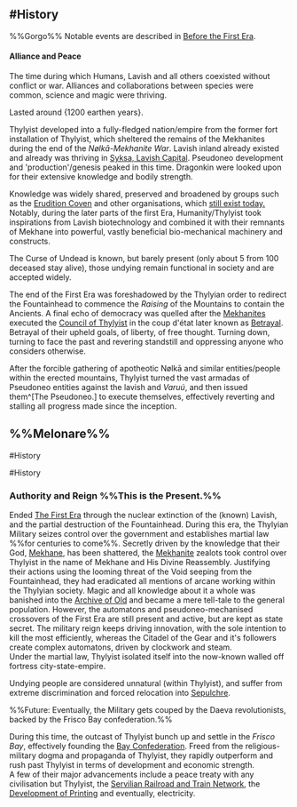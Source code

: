 ---
---

## \#History

%%Gorgo%% 
Notable events are described in [Before the First Era](..\..\WIP%20or%20Projects\TO-DO\Before%20the%20First%20Era.md). 

#### Alliance and Peace

The time during which Humans, Lavish and all others coexisted without conflict or war.
Alliances and collaborations between species were common, science and magic were thriving. 

Lasted around {1200 earthen years}. 

Thylyist developed into a fully-fledged nation/empire from the former fort installation of Thylyist, which sheltered the remains of the Mekhanites during the end of the *Nølkā-Mekhanite War*.
Lavish inland already existed and already was thriving in [Syksa, Lavish Capital](..\..\Realms\Utuw%20System\Schi\Servilia\Regions\Long%20Savannah\Palga%20Basin\Syksa,%20Lavish%20Capital.md).
Pseudoneo development and 'production'/genesis peaked in this time. 
Dragonkin were looked upon for their extensive knowledge and bodily strength. 

Knowledge was widely shared, preserved and broadened by groups such as the [Erudition Coven](..\..\Groupings\Organisations\Erudition%20Coven.md) and other organisations, which [still exist today.](Archive%20of%20Old.md) Notably, during the later parts of the first Era, Humanity/Thylyist took inspirations from Lavish biotechnology and combined it with their remnants of Mekhane into powerful, vastly beneficial bio-mechanical machinery and constructs. 

The Curse of Undead is known, but barely present (only about 5 from 100 deceased stay alive), those undying remain functional in society and are accepted widely.

The end of the First Era was foreshadowed by the Thylyian order to redirect the Fountainhead to commence the *Raising* of the Mountains to contain the Ancients. 
A final echo of democracy was quelled after the [Mekhanites](..\..\Groupings\Cults%20and%20Religions\Followers%20of%20Mekhane.md) executed the [Council of Thylyist](..\..\Groupings\Factions\Thylyian\Council%20of%20Thylyist.md) in the coup d'état later known as [Betrayal](..\Incidents%20and%20Events\Betrayal.md). 
Betrayal of their upheld goals, of liberty, of free thought. Turning down, turning to face the past and revering standstill and oppressing anyone who considers otherwise. 

After the forcible gathering of apotheotic Nølkā and similar entities/people within the erected mountains, Thylyist turned the vast armadas of Pseudoneo entities against the lavish and *Varuú*, and then issued them^\[The Pseudoneo.\] to execute themselves, effectively reverting and stalling all progress made since the inception.

## %%Melonare%%
\#History

\#History

### Authority and Reign %%This is the Present.%%

Ended [The First Era](The%20First%20Era\The%20First%20Era.md) through the nuclear extinction of the (known) Lavish, and the partial destruction of the Fountainhead. 
During this era, the Thylyian Military seizes control over the government and establishes martial law %%for centuries to come%%. Secretly driven by the knowledge that their God, [Mekhane](..\..\Beings\Gods%20and%20Deities\Mekhane.md), has been shattered, the [Mekhanite](..\..\Groupings\Cults%20and%20Religions\Followers%20of%20Mekhane.md) zealots took control over Thylyist in the name of Mekhane and His Divine Reassembly. 
Justifying their actions using the looming threat of the Void seeping from the Fountainhead, they had eradicated all mentions of arcane working within the Thylyian society. 
Magic and all knowledge about it a whole was banished into the [Archive of Old](..\..\Realms\Utuw%20System\Schi\Servilia\Regions\Areas\Empire%20of%20Thylyist\Archive%20of%20Old.md) and became a mere tell-tale to the general population. 
However, the automatons and pseudoneo-mechanised crossovers of the First Era are still present and active, but are kept as state secret. 
The military reign keeps driving innovation, with the sole intention to kill the most efficiently, whereas the Citadel of the Gear and it's followers create complex automatons, driven by clockwork and steam.  
Under the martial law, Thylyist isolated itself into the now-known walled off fortress city-state-empire. 

Undying people are considered unnatural (within Thylyist), and suffer from extreme discrimination and forced relocation into [Sepulchre](..\..\Realms\Utuw%20System\Schi\Servilia\Regions\Ninth%20Forest\Sepulchre.md).

%%Future: Eventually, the Military gets couped by the Daeva revolutionists, backed by the Frisco Bay confederation.%%

During this time, the outcast of Thylyist bunch up and settle in the *Frisco Bay*, effectively founding the [Bay Confederation](..\..\Groupings\Frisco\Frisco%20Bay%20Confederation.md). Freed from the religious-military dogma and propaganda of Thylyist, they rapidly outperform and rush past Thylyist in terms of development and economic strength.  
A few of their major advancements include a peace treaty with any civilisation but Thylyist, the [Servilian Railroad and Train Network](..\..\Groupings\Organisations\Servilian%20Railroad%20and%20Train%20Network.md), the [Development of Printing](..\Technological%20Advancements\Development%20of%20Printing.md) and eventually, electricity.
